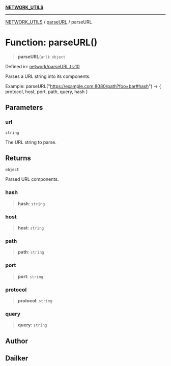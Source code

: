[**NETWORK_UTILS**](../../README.md)

***

[NETWORK_UTILS](../../README.md) / [parseURL](../README.md) / parseURL

# Function: parseURL()

> **parseURL**(`url`): `object`

Defined in: [network/parseURL.ts:10](https://github.com/dailker/everyutil-js/blob/b3e269da55b7d96c15eb37e98c5c4f6b94f05f6f/src/network/parseURL.ts#L10)

Parses a URL string into its components.

Example: parseURL("https://example.com:8080/path?foo=bar#hash") → { protocol, host, port, path, query, hash }

## Parameters

### url

`string`

The URL string to parse.

## Returns

`object`

Parsed URL components.

### hash

> **hash**: `string`

### host

> **host**: `string`

### path

> **path**: `string`

### port

> **port**: `string`

### protocol

> **protocol**: `string`

### query

> **query**: `string`

## Author

## Dailker
